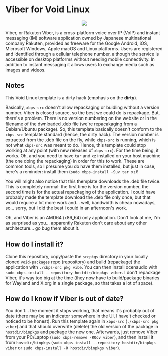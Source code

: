 # Viber for Void Linux

<p align="center"><img src="https://codeberg.org/th0razin3/vur/raw/branch/main/srcpkgs/viber/viber.png"></p>

Viber, or Rakuten Viber, is a cross-platform voice over IP (VoIP) and instant messaging (IM) software application owned by Japanese multinational company Rakuten, provided as freeware for the Google Android, iOS, Microsoft Windows, Apple macOS and Linux platforms. Users are registered and identified through a cellular telephone number, although the service is accessible on desktop platforms without needing mobile connectivity. In addition to instant messaging it allows users to exchange media such as images and videos.

## Notes

This Void Linux template is a dirty hack (emphasis on the **dirty**).

Basically, `xbps-src` doesn't allow repackaging or buidling without a version number. Viber is closed source, so the best we could do is repackage. But, there's a problem. There is no version numbering on the website or in the filename of the dwnloaded .deb file (we're repacakaging from a Debian/Ubuntu package). So, this template basically doesn't conform to the `xbps-src` template standard (hence, the dirty hack). The version number is extracted from the .deb file on the fly, while `xbps-src` is running, which is not what `xbps-src` was meant to do. Hence, this template could stop working at any point (with new releases of `xbps-src`). For the time being, it works. Oh, and you need to have `tar` and `xz` installed on your host machine (the one doing the repackaging) in order for this to work. These are common tools, so I presume you do have them installed, but just in case, here's a reminder: install them (`sudo xbps-install -Suv tar xz`)!

You will might also notice that this themplate downloads the .deb file twice. This is completely normal: the first time is for the version number, the second time is for the actual repackaging of the application. I could have probably made the template download the .deb file only once, but that would require a lot more work and... well, bandwidth is cheap nowadays, so... sorry, but I did the best I could in an afternoon's work.

Oh, and Viber is an AMD64 (x86_64) only application. Don't look at me, I'm as surprised as you... apparently Rakuten don't care about any other architecture... go bug them about it.

## How do I install it?

Clone this repository, copy/paste the `srcpkgs` directory in your locally cloned `void-packages` repo (repository) and build (repackage) the application with `./xbps-src pkg vibe`. You can then install ocenaudio with `sudo xbps-install --repository hostdir/binpkgs viber`. I don't repackage Viber, it's way too big at the time (they now have to build/package binaries for Wayland and X.org in a single package, so that takes a lot of space).

## How do I know if Viber is out of date?

You don't... the moment it stops working, that means it's probably out of date (there may be an indicator somewhere in the UI, I have't checked or noticed to be honest). Run this template again in `xbps-src` (`./xbps-src pkg viber`) and that should overwrite (delete) the old version of the package in `hostdir/binpkgs` and package the new one. Afterwards, just remove Viber from your PC/Laptop (`sudo xbps-remove -ROov viber`), and then install it from `hostdir/binpkgs` (`sudo xbps-install --repository hostdir/binpkgs viber` or `sudo xbps-install -R hostdir/binpkgs viber`).


